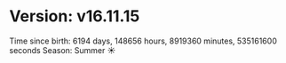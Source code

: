 # Version: v16.11.15
Time since birth: 6194 days, 148656 hours, 8919360 minutes, 535161600 seconds
Season: Summer ☀️
